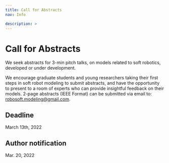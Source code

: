 ```yaml
---
title: Call for Abstracts
nav: Info

description: > 
---
```


# Call for Abstracts

We seek abstracts for 3-min pitch talks, on models related to soft robotics, developed or under development. 

We encourage graduate students and young researchers taking their first steps in soft robot modeling to submit abstracts, and have the opportunity to present to a room of experts who can provide insightful feedback on their models. 
2-page abstracts (IEEE Format) can be submitted via email to: robosoft.modeling@gmail.com. 

## Deadline
March 13th, 2022

## Author notification
Mar. 20, 2022
